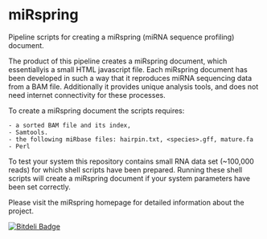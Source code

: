 miRspring
=========

Pipeline scripts for creating a miRspring (miRNA sequence profiling) document. 

The product of this pipeline creates a miRspring document, which essentiallyis a small HTML javascript file. 
Each miRspring document has been developed in such a way that it reproduces miRNA sequencing data from a BAM 
file. Additionally it provides unique analysis tools, and  does not need internet connectivity for these processes.


To create a miRspring document the scripts requires:

    - a sorted BAM file and its index, 
    - Samtools.
    - the following miRbase files: hairpin.txt, <species>.gff, mature.fa
    - Perl



To test your system this repository contains small RNA data set (~100,000 reads) for which shell scripts 
have been prepared. Running these shell scripts will create a miRspring document if your system parameters
have been set correctly. 

Please visit the miRspring homepage for detailed information about the project.



[![Bitdeli Badge](https://d2weczhvl823v0.cloudfront.net/davhum/miRspring/trend.png)](https://bitdeli.com/free "Bitdeli Badge")

